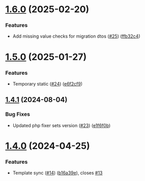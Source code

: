 # [1.6.0](https://github.com/tenantcloud/php-data-transfer-objects/compare/v1.5.0...v1.6.0) (2025-02-20)


### Features

* Add missing value checks for migration dtos ([#25](https://github.com/tenantcloud/php-data-transfer-objects/issues/25)) ([ffb32c4](https://github.com/tenantcloud/php-data-transfer-objects/commit/ffb32c4f3c47f64bf1ae3cdde8eee8b431bb9bab))

# [1.5.0](https://github.com/tenantcloud/php-data-transfer-objects/compare/v1.4.1...v1.5.0) (2025-01-27)


### Features

* Temporary static ([#24](https://github.com/tenantcloud/php-data-transfer-objects/issues/24)) ([e6f2cf9](https://github.com/tenantcloud/php-data-transfer-objects/commit/e6f2cf9c20b47cc38c7de865d30c2823e84f2f97))

## [1.4.1](https://github.com/tenantcloud/php-data-transfer-objects/compare/v1.4.0...v1.4.1) (2024-08-04)


### Bug Fixes

* Updated php fixer sets version ([#23](https://github.com/tenantcloud/php-data-transfer-objects/issues/23)) ([e1f6f0b](https://github.com/tenantcloud/php-data-transfer-objects/commit/e1f6f0b114813634b93c4b0293592306a055b683))

# [1.4.0](https://github.com/tenantcloud/php-data-transfer-objects/compare/v1.3.0...v1.4.0) (2024-04-25)


### Features

* Template sync ([#14](https://github.com/tenantcloud/php-data-transfer-objects/issues/14)) ([b16a39e](https://github.com/tenantcloud/php-data-transfer-objects/commit/b16a39e6b8fb27ef7e382fbd391f8f7be76707f8)), closes [#13](https://github.com/tenantcloud/php-data-transfer-objects/issues/13)
